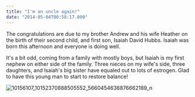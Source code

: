 ```yaml
---
title: "I'm an uncle again!"
date: "2014-05-04T00:58:17.000"
---
```


The congratulations are due to my brother Andrew and his wife Heather on the birth of their second child, and first son, Isaiah David Hubbs. Isaiah was born this afternoon and everyone is doing well.

It's a bit odd, coming from a family with mostly boys, but Isaiah is my first nephew on either side of the family. Three nieces on my wife's side, three daughters, and Isaiah's big sister have equaled out to lots of estrogen. Glad to have this young man to start to restore balance!

![10156107_10152370888505552_5660454638876662189_n](http://chrishubbs.com/wordpress/wp-content/uploads/2014/05/10156107_10152370888505552_5660454638876662189_n1.jpg)
